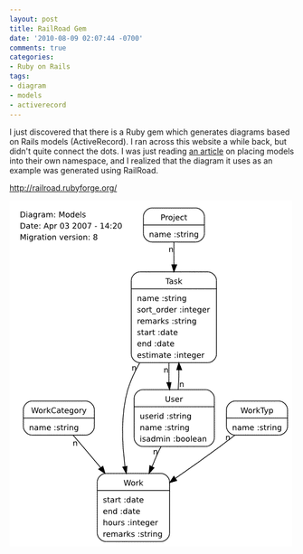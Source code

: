 ```yaml
---
layout: post
title: RailRoad Gem
date: '2010-08-09 02:07:44 -0700'
comments: true
categories:
- Ruby on Rails
tags:
- diagram
- models
- activerecord
---
```


I just discovered that there is a Ruby gem which generates diagrams based on
Rails models (ActiveRecord). I ran across this website a while back, but
didn't quite connect the dots. I was just reading [an article][1] on placing
models into their own namespace, and I realized that the diagram it uses as an
example was generated using RailRoad.

http://railroad.rubyforge.org/

![Railroad model diagram][2]

[1]: http://plasti.cx/2007/07/29/rails-models-in-a-namespace
[2]: /images/posts/rtplan_models_full.png

